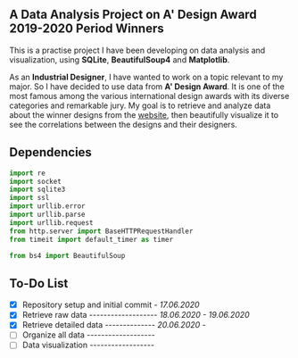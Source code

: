 ## A Data Analysis Project on A' Design Award 2019-2020 Period Winners
This is a practise project I have been developing on data analysis and visualization, using **SQLite**, **BeautifulSoup4** and **Matplotlib**.

As an **Industrial Designer**, I have wanted to work on a topic relevant to my major. So I have decided to use data from **A' Design Award**. It is one of the most famous among the various international design awards with its diverse categories and remarkable jury. My goal is to retrieve and analyze data about the winner designs from the [website](https://competition.adesignaward.com/winners.php), then beautifully visualize it to see the correlations between the designs and their designers.

## Dependencies
```python
import re
import socket
import sqlite3
import ssl
import urllib.error
import urllib.parse
import urllib.request
from http.server import BaseHTTPRequestHandler
from timeit import default_timer as timer

from bs4 import BeautifulSoup
```

## To-Do List
- [x] Repository setup and initial commit - *17.06.2020*
- [x] Retrieve raw data ------------------- *18.06.2020 - 19.06.2020*
- [x] Retrieve detailed data -------------- *20.06.2020 -*
- [ ] Organize all data ------------------- 
- [ ] Data visualization ------------------ 
